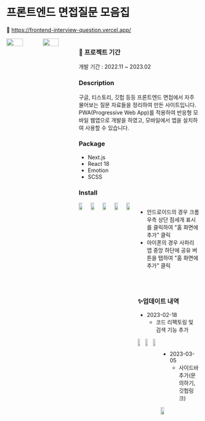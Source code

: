 # 프론트엔드 면접질문 모음집 
🔗 https://frontend-interview-question.vercel.app/  

<div style="display:flex">
  <img src="https://user-images.githubusercontent.com/115917964/208709921-5584dc02-ad38-4126-8eca-08d0f003fa01.png" width=45% height=45%/>
  <img src="https://user-images.githubusercontent.com/115917964/208709999-27d6851f-a8a4-42ca-90c9-ec08eba65824.png" width=45% height=45%/>
<div>

### 📆 프로젝트 기간
개발 기간 : 2022.11 ~ 2023.02

### Description
구글, 티스토리, 깃헙 등등 프론트엔드 면접에서 자주 물어보는 질문 자료들을 정리하여 만든 사이트입니다.  
PWA(Progressive Web App)를 적용하여 반응형 모바일 웹앱으로 개발을 하였고, 모바일에서 앱을 설치하여 사용할 수 있습니다.

### Package
- Next.js 
- React 18
- Emotion
- SCSS

### Install
<div style="display:flex">
  <img src="https://user-images.githubusercontent.com/115917964/208707034-d3dee6cd-60b5-4679-b99b-ed91a1fa41ce.jpg" width=30% height=30%/>
  <img src="https://user-images.githubusercontent.com/115917964/208707036-3ccd424d-c003-4203-8af9-85dd3f5d7d50.jpg" width=30% height=30%/>
  <img src="https://user-images.githubusercontent.com/115917964/208707038-443032d3-3bcf-4f8f-81da-7b8d469fb6da.jpg" width=30% height=30%/>
  <img src="https://user-images.githubusercontent.com/115917964/208707040-1cad6347-7c8d-409c-a900-565382a8188a.jpg" width=30% height=30%/>
  <img src="https://user-images.githubusercontent.com/115917964/208707028-d6b06007-a160-4db2-af06-82954c6d9eb5.jpg" width=30% height=30%/>
<div>

- 안드로이드의 경우 크롬 우측 상단 점세개 표시를 클릭하여 "홈 화면에 추가" 클릭  
- 아이폰의 경우 사파리 앱 중앙 하단에 공유 버튼을 탭하여 "홈 화면에 추가" 클릭  

<br/>
<br/>

### ✨업데이트 내역

- 2023-02-18
  - 코드 리팩토링 및 검색 기능 추가
<div style="display:flex">
  <img src="https://user-images.githubusercontent.com/115917964/219864233-488e366f-8d29-4662-9904-31657b93c2fa.png" width=30% height=30%/>
  <img src="https://user-images.githubusercontent.com/115917964/219864250-0455fe1d-a265-48da-b43d-c47d90d2082c.png" width=30% height=30%/>
  <img src="https://user-images.githubusercontent.com/115917964/219864266-ede1e225-fcba-4631-a6d4-1253cb78bef3.png" width=30% height=30%/>
<div>
<br/>

- 2023-03-05
  - 사이드바 추가(문의하기, 깃헙링크)
<div style="display:flex">
  <img src="https://user-images.githubusercontent.com/115917964/222925060-139de342-f045-4cbc-aa8e-5ae08b39d011.png" width=30% height=30%/>
<div>

  

  

